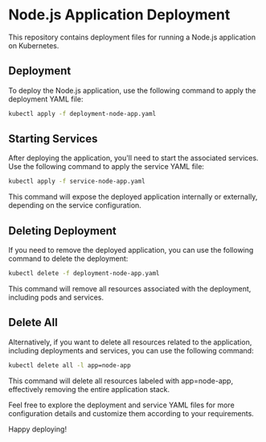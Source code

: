 # Node.js Application Deployment

This repository contains deployment files for running a Node.js application on Kubernetes.

## Deployment

To deploy the Node.js application, use the following command to apply the deployment YAML file:

```bash
kubectl apply -f deployment-node-app.yaml
```

## Starting Services
After deploying the application, you'll need to start the associated services. Use the following command to apply the service YAML file:

```bash
kubectl apply -f service-node-app.yaml
```

This command will expose the deployed application internally or externally, depending on the service configuration.

## Deleting Deployment
If you need to remove the deployed application, you can use the following command to delete the deployment:

```bash
kubectl delete -f deployment-node-app.yaml
```

This command will remove all resources associated with the deployment, including pods and services.

## Delete All
Alternatively, if you want to delete all resources related to the application, including deployments and services, you can use the following command:

```bash
kubectl delete all -l app=node-app
```

This command will delete all resources labeled with app=node-app, effectively removing the entire application stack.

Feel free to explore the deployment and service YAML files for more configuration details and customize them according to your requirements.

Happy deploying!

